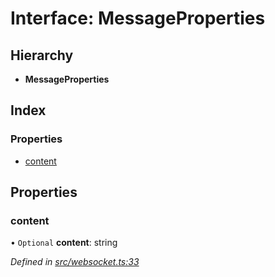 # Interface: MessageProperties

## Hierarchy

* **MessageProperties**

## Index

### Properties

* [content](_websocket_.messageproperties.md#content)

## Properties

### content

• `Optional` **content**: string

*Defined in [src/websocket.ts:33](https://github.com/ourcord/ourcord/blob/6675e55/src/websocket.ts#L33)*
